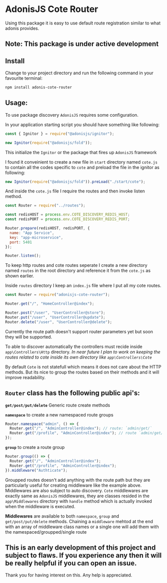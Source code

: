 # AdonisJS Cote Router

Using this package it is easy to use default route registration similar to what adonis provides.

## **Note:** This package is under active development

## Install

Change to your project directory and run the following command in your favourite terminal:

```bash
npm install adonis-cote-router
```

## Usage:

To use package discovery `AdonisJS` requires some configuration.

In your application starting script you should have something like following:

```js
const { Ignitor } = require("@adonisjs/ignitor");

new Ignitor(require("@adonisjs/fold"));
```

This initialize the `Ignitor` or the package that fires up `AdonisJS` framework

I found it conveinient to create a new file in `start` directory named `cote.js` to contain all the codes specific to `cote` and preload the file in the ignitor as following:

```js
new Ignitor(require("@adonisjs/fold")).preLoad("./start/cote");
```

And inside the `cote.js` file I require the routes and then invoke listen method.

```js
const Router = require("../routes");

const redisHOST = process.env.COTE_DISCOVERY_REDIS_HOST;
const redisPORT = process.env.COTE_DISCOVERY_REDIS_PORT;

Router.prepare(redisHOST, redisPORT, {
  name: "App Service",
  key: "app-microservice",
  port: 5401
});

Router.listen();
```

To keep http routes and cote routes seperate I create a new directory named `routes` in the root directory and reference it from the `cote.js` as shown earlier.

Inside `routes` directory I keep an `index.js` file where I put all my cote routes.

```js
const Router = require("adonisjs-cote-router");

Router.get("/", "HomeController@index");

Router.post("/user", "UserController@store");
Router.put("/user", "UserController@update");
Router.delete("/user", "UserController@delete");
```

Currently the route path doesn't support router parameters yet but soon they will be supported.

To able to discover automatically the controllers must recide inside `app\Controllers\Http` directory. _In near future I plan to work on keeping the routes related to cote inside its own directory like `app\Controllers\Cote`_

By default `Cote` is not statefull which means it does not care about the HTTP methods. But its nice to group the routes based on their methods and it will improve readability.

## `Router` class has the following public api's:

**`get/post/put/delete`** Generic route create methods

**`namespace`** to create a new namespaced route groups

```js
Router.namespace("admin", () => {
  Router.get("/", "AdminController@index"); // route: `admin/get/`
  Router.get("/profile", "AdminController@index"); // route `admin/get/profile`
});
```

**`group`** to create a route group

```js
Router.group(() => {
  Router.get("/", "AdminController@index");
  Router.get("/profile", "AdminController@index");
}).middleware("Authticate");
```

Groupped routes doesn't add anything with the route path but they are particularly useful for creating middleware like the example above. Middlewares are also subject to auto discovery. `Cote` middlewares are exactly same as `AdonisJS` middlewares, they are classes resided in the `app\Middlewares` directory with `handle` method which is actually invoked when the middleware is executed.

**Middlewares** are available to both `namespace`, `group` and `get/post/put/delete` methods. Chaining a `middleware` mehtod at the end with an array of middleware class names or a single one will add them with the namespaced/groupped/single route

## This is an early development of this project and subject to flaws. If you experience any then it will be really helpful if you can open an issue.

Thank you for having interest on this. Any help is appreciated.
